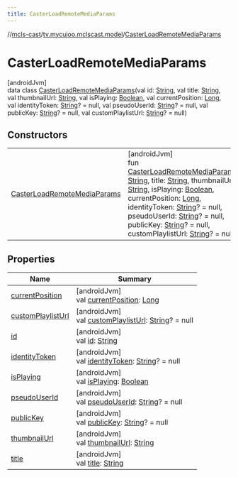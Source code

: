 ```yaml
---
title: CasterLoadRemoteMediaParams
---
```

//[mcls-cast](../../../index.html)/[tv.mycujoo.mclscast.model](../index.html)/[CasterLoadRemoteMediaParams](index.html)



# CasterLoadRemoteMediaParams



[androidJvm]\
data class [CasterLoadRemoteMediaParams](index.html)(val id: [String](https://kotlinlang.org/api/latest/jvm/stdlib/kotlin/-string/index.html), val title: [String](https://kotlinlang.org/api/latest/jvm/stdlib/kotlin/-string/index.html), val thumbnailUrl: [String](https://kotlinlang.org/api/latest/jvm/stdlib/kotlin/-string/index.html), val isPlaying: [Boolean](https://kotlinlang.org/api/latest/jvm/stdlib/kotlin/-boolean/index.html), val currentPosition: [Long](https://kotlinlang.org/api/latest/jvm/stdlib/kotlin/-long/index.html), val identityToken: [String](https://kotlinlang.org/api/latest/jvm/stdlib/kotlin/-string/index.html)? = null, val pseudoUserId: [String](https://kotlinlang.org/api/latest/jvm/stdlib/kotlin/-string/index.html)? = null, val publicKey: [String](https://kotlinlang.org/api/latest/jvm/stdlib/kotlin/-string/index.html)? = null, val customPlaylistUrl: [String](https://kotlinlang.org/api/latest/jvm/stdlib/kotlin/-string/index.html)? = null)



## Constructors


| | |
|---|---|
| [CasterLoadRemoteMediaParams](-caster-load-remote-media-params.html) | [androidJvm]<br>fun [CasterLoadRemoteMediaParams](-caster-load-remote-media-params.html)(id: [String](https://kotlinlang.org/api/latest/jvm/stdlib/kotlin/-string/index.html), title: [String](https://kotlinlang.org/api/latest/jvm/stdlib/kotlin/-string/index.html), thumbnailUrl: [String](https://kotlinlang.org/api/latest/jvm/stdlib/kotlin/-string/index.html), isPlaying: [Boolean](https://kotlinlang.org/api/latest/jvm/stdlib/kotlin/-boolean/index.html), currentPosition: [Long](https://kotlinlang.org/api/latest/jvm/stdlib/kotlin/-long/index.html), identityToken: [String](https://kotlinlang.org/api/latest/jvm/stdlib/kotlin/-string/index.html)? = null, pseudoUserId: [String](https://kotlinlang.org/api/latest/jvm/stdlib/kotlin/-string/index.html)? = null, publicKey: [String](https://kotlinlang.org/api/latest/jvm/stdlib/kotlin/-string/index.html)? = null, customPlaylistUrl: [String](https://kotlinlang.org/api/latest/jvm/stdlib/kotlin/-string/index.html)? = null) |


## Properties


| Name | Summary |
|---|---|
| [currentPosition](current-position.html) | [androidJvm]<br>val [currentPosition](current-position.html): [Long](https://kotlinlang.org/api/latest/jvm/stdlib/kotlin/-long/index.html) |
| [customPlaylistUrl](custom-playlist-url.html) | [androidJvm]<br>val [customPlaylistUrl](custom-playlist-url.html): [String](https://kotlinlang.org/api/latest/jvm/stdlib/kotlin/-string/index.html)? = null |
| [id](id.html) | [androidJvm]<br>val [id](id.html): [String](https://kotlinlang.org/api/latest/jvm/stdlib/kotlin/-string/index.html) |
| [identityToken](identity-token.html) | [androidJvm]<br>val [identityToken](identity-token.html): [String](https://kotlinlang.org/api/latest/jvm/stdlib/kotlin/-string/index.html)? = null |
| [isPlaying](is-playing.html) | [androidJvm]<br>val [isPlaying](is-playing.html): [Boolean](https://kotlinlang.org/api/latest/jvm/stdlib/kotlin/-boolean/index.html) |
| [pseudoUserId](pseudo-user-id.html) | [androidJvm]<br>val [pseudoUserId](pseudo-user-id.html): [String](https://kotlinlang.org/api/latest/jvm/stdlib/kotlin/-string/index.html)? = null |
| [publicKey](public-key.html) | [androidJvm]<br>val [publicKey](public-key.html): [String](https://kotlinlang.org/api/latest/jvm/stdlib/kotlin/-string/index.html)? = null |
| [thumbnailUrl](thumbnail-url.html) | [androidJvm]<br>val [thumbnailUrl](thumbnail-url.html): [String](https://kotlinlang.org/api/latest/jvm/stdlib/kotlin/-string/index.html) |
| [title](title.html) | [androidJvm]<br>val [title](title.html): [String](https://kotlinlang.org/api/latest/jvm/stdlib/kotlin/-string/index.html) |

